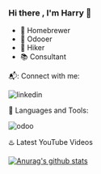 ### Hi there , I'm Harry 👋

- :beer: Homebrewer
- :purple_heart: Odooer
- :mount_fuji: Hiker
- :books: Consultant

:mailbox_with_mail:: Connect with me:

![linkedin](https://img.icons8.com/android/24/000000/linkedin.png)

:checkered_flag: Languages and Tools:

![odoo](https://upload.wikimedia.org/wikipedia/commons/thumb/5/50/Odoo_logo.svg/320px-Odoo_logo.svg.png)

:hotsprings: Latest YouTube Videos


[![Anurag's github stats](https://github-readme-stats.vercel.app/api?username=ksharry)](https://github.com/ksharry/github-readme-stats)
